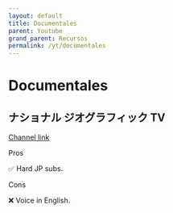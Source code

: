 ```yaml
---
layout: default
title: Documentales
parent: Youtube
grand_parent: Recursos
permalink: /yt/documentales
---
```


# Documentales

## ナショナル ジオグラフィック TV

[Channel link](https://www.youtube.com/channel/UC1N2_2vCoyd3EvGcVuwTfmw)

Pros

✅ Hard JP subs.

Cons

❌ Voice in English.
